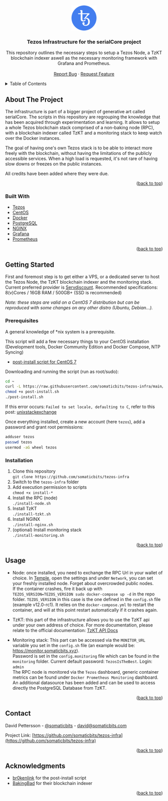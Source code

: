 <!-- PROJECT LOGO -->
<br />
<div align="center">
  <a href="https://github.com/somaticbits/tezos-infra">
    <img src="images/tzlogo.png" alt="Logo" width="80" height="80">
  </a>

<h3 align="center">Tezos Infrastructure for the serialCore project</h3>

  <p align="center">
    This repository outlines the necessary steps to setup a Tezos Node, a TzKT blockchain indexer aswell as the necessary monitoring framework with Grafana and Prometheus.
    <br />
    <br />
    <a href="https://github.com/somaticbits/tezos-infra/issues">Report Bug</a>
    ·
    <a href="https://github.com/somaticbits/tezos-infra/issues">Request Feature</a>
  </p>
</div>



<!-- TABLE OF CONTENTS -->
<details>
  <summary>Table of Contents</summary>
  <ol>
    <li>
      <a href="#about-the-project">About The Project</a>
      <ul>
        <li><a href="#built-with">Built With</a></li>
      </ul>
    </li>
    <li>
      <a href="#getting-started">Getting Started</a>
      <ul>
        <li><a href="#prerequisites">Prerequisites</a></li>
        <li><a href="#installation">Installation</a></li>
      </ul>
    </li>
    <li><a href="#usage">Usage</a></li>
    <li><a href="#roadmap">Roadmap</a></li>
    <li><a href="#contributing">Contributing</a></li>
    <li><a href="#license">License</a></li>
    <li><a href="#contact">Contact</a></li>
    <li><a href="#acknowledgments">Acknowledgments</a></li>
  </ol>
</details>



<!-- ABOUT THE PROJECT -->
## About The Project

The infrastructure is part of a bigger project of generative art called serialCore.
The scripts in this repository are regrouping the knowledge that has been acquired through experimentation and learning. It allows to setup a whole Tezos blockchain stack comprised of a non-baking node (RPC), with a blockchain indexer called TzKT and a monitoring stack to keep watch over the Docker instances.

The goal of having one's own Tezos stack is to be able to interact more freely with the blockchain, without having the limitations of the publicly accessible services. When a high load is requested, it's not rare of having slow downs or freezes on the public instances.

All credits have been added where they were due.


<p align="right">(<a href="#top">back to top</a>)</p>



### Built With

* [Tezos](https://tezos.com/)
* [CentOS](https://www.centos.org/)
* [Docker](https://www.docker.com/)
* [PostgreSQL](https://www.postgresql.org/)
* [NGINX](https://www.nginx.com/)
* [Grafana](https://grafana.com/)
* [Prometheus](https://prometheus.io/)

<p align="right">(<a href="#top">back to top</a>)</p>

<!-- GETTING STARTED -->
## Getting Started

First and foremost step is to get either a VPS, or a dedicated server to host the Tezos Node, the TzKT blockchain indexer and the monitoring stack. Current preferred provider is [Servdiscount](www.servdiscount.com). Recommended specifications: 8(v)Cores / 16GB RAM / 500GB+ (SSD is recommended)

*Note: these steps are valid on a CentOS 7 distribution but can be reproduced with some changes on any other distro (Ubuntu, Debian...).*

### Prerequisites

A general knowledge of *nix system is a prerequisite.

This script will add a few necessary things to your CentOS installation (Development tools, Docker Community Edition and Docker Compose, NTP Syncing)
* [post-install script for CentOS 7](https://raw.githubusercontent.com/somaticbits/tezos-infra/main/CentOS-post-install.sh?token=GHSAT0AAAAAABPOZLUUUOORYZ7ARTMNKT5OYO5PY6A)

Downloading and running the script (run as root/sudo):  
```sh
cd ~
curl -L https://raw.githubusercontent.com/somaticbits/tezos-infra/main/CentOS-post-install.sh?token=GHSAT0AAAAAABPOZLUUUOORYZ7ARTMNKT5OYO5PY6A -o post-install.sh
chmod +x post-install.sh
./post-install.sh
```

If this error occurs: `Failed to set locale, defaulting to C`, refer to this post: [unixstackexchange](https://unix.stackexchange.com/a/648866)

Once everything installed, create a new account (here `tezos`), add a password and grant root permissions:
```sh
adduser tezos
passwd tezos
usermod -aG wheel tezos
```

### Installation

1. Clone this repository  
`git clone https://github.com/somaticbits/tezos-infra`
2. Switch to the `tezos-infra` folder
3. Add execution permission to scripts  
`chmod +x install-*`
4. Install the RPC (node)  
`./install-node.sh`
5. Install TzKT  
`./install-tzkt.sh`
6. Install NGINX  
`./install-nginx.sh`
7. (optional) Install monitoring stack  
`./install-monitoring.sh`


<p align="right">(<a href="#top">back to top</a>)</p>



<!-- USAGE EXAMPLES -->
## Usage

* Node: once installed, you need to exchange the RPC Url in your wallet of choice. In [Temple](https://templewallet.com/), open the settings and under `Network`, you can set your freshly installed node. Forget about overcrowded public nodes.  
If the container crashes, fire it back up with `TEZOS_VERSION=TEZOS_VERSION sudo docker-compose up -d` in the repo folder. `TEZOS_VERSION` in this case is the one defined in the `config.sh` file (example v12.0-rc1). It relies on the `docker-compose.yml` to restart the container, and will at this point restart automatically if it crashes again.

* TzKT: this part of the infrastructure allows you to use the TzKT api under your own address of choice. For more documentation, please relate to the official documentation: [TzKT API Docs](https://api.tzkt.io/)
* Monitoring stack: This part can be accessed via the `MONITOR_URL` variable you set in the `config.sh` file (an example would be: https://monitor.somaticbits.xyz).  
Password is set in the `config.monitoring` file which can be found in the `monitoring` folder. Current default password: `TezosIsTheBest`. Login: `admin`  
The RPC node is monitored via the `Tezos` dashboard, generic container metrics can be found under `Docker Prometheus Monitoring` dashboard. An additional datasource has been added and can be used to access directly the PostgreSQL Database from TzKT.

<p align="right">(<a href="#top">back to top</a>)</p>

<!-- CONTACT -->
## Contact

David Pettersson - [@somaticbits](https://twitter.com/somaticbits) - david@somaticbits.com

Project Link: [https://github.com/somaticbits/tezos-infra](https://github.com/somaticbits/tezos-infra)

<p align="right">(<a href="#top">back to top</a>)</p>



<!-- ACKNOWLEDGMENTS -->
## Acknowledgments

* [br0kenlink](https://github.com/br0kenlink/c7-post) for the post-install script
* [BakingBad](https://github.com/baking-bad/tzkt) for their blockchain indexer

<p align="right">(<a href="#top">back to top</a>)</p>
